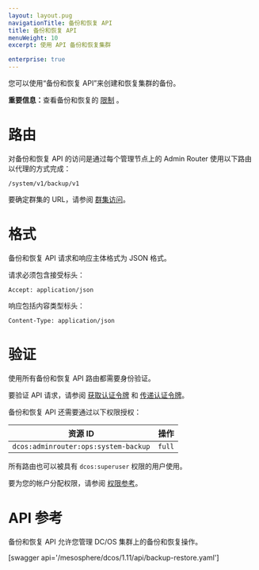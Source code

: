```yaml
---
layout: layout.pug
navigationTitle: 备份和恢复 API
title: 备份和恢复 API
menuWeight: 10
excerpt: 使用 API 备份和恢复集群

enterprise: true
---
```


您可以使用“备份和恢复 API”来创建和恢复集群的备份。

<p class="message--important"><strong>重要信息：</strong>查看备份和恢复的 <a href="/1.11/administering-clusters/backup-and-restore/#limitations">限制</a> 。</p>

# 路由

对备份和恢复 API 的访问是通过每个管理节点上的 Admin Router 使用以下路由以代理的方式完成：

```
/system/v1/backup/v1
```

要确定群集的 URL，请参阅 [群集访问](/mesosphere/dcos/cn/1.11/api/access/)。

# 格式

备份和恢复 API 请求和响应主体格式为 JSON 格式。

请求必须包含接受标头：

```
Accept: application/json
```

响应包括内容类型标头：

```
Content-Type: application/json
```

# 验证

使用所有备份和恢复 API 路由都需要身份验证。

要验证 API 请求，请参阅 [获取认证令牌](/mesosphere/dcos/cn/1.11/security/ent/iam-api/#obtaining-an-authentication-token) 和 [传递认证令牌](/mesosphere/dcos/cn/1.11/security/ent/iam-api/#passing-an-authentication-token)。

备份和恢复 API 还需要通过以下权限授权：

| 资源 ID | 操作 |
|-------------|--------|
| `dcos:adminrouter:ops:system-backup` | `full` |

所有路由也可以被具有 `dcos:superuser` 权限的用户使用。

要为您的帐户分配权限，请参阅 [权限参考](/mesosphere/dcos/cn/1.11/security/ent/perms-reference/)。


# API 参考

备份和恢复 API 允许您管理 DC/OS 集群上的备份和恢复操作。

[swagger api='/mesosphere/dcos/1.11/api/backup-restore.yaml']

